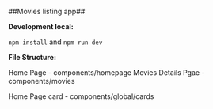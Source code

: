 ##Movies listing app##

**Development local:**

`npm install` and `npm run dev`

**File Structure:**

Home Page - components/homepage
Movies Details Pgae - components/movies

Home Page card - components/global/cards
